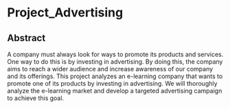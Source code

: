 # Project_Advertising

## Abstract

A company must always look for ways to promote its products and services. One way to do this is by investing in advertising. By doing this, the company aims to reach a wider audience and increase awareness of our company and its offerings. This project analyzes an e-learning company that wants to promote one of its products by investing in advertising. We will thoroughly analyze the e-learning market and develop a targeted advertising campaign to achieve this goal.
